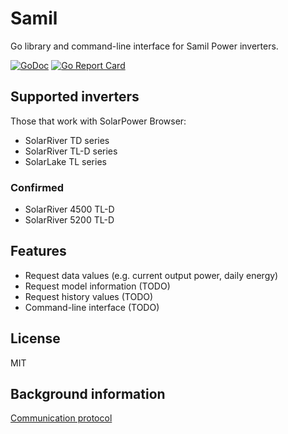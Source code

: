 # Samil

Go library and command-line interface for Samil Power inverters.

[![GoDoc](https://godoc.org/github.com/mhvis/samil?status.svg)](https://godoc.org/github.com/mhvis/samil)
[![Go Report Card](https://goreportcard.com/badge/github.com/mhvis/samil)](https://goreportcard.com/report/github.com/mhvis/samil)

## Supported inverters

Those that work with SolarPower Browser:
* SolarRiver TD series
* SolarRiver TL-D series
* SolarLake TL series

### Confirmed
* SolarRiver 4500 TL-D
* SolarRiver 5200 TL-D

## Features

* Request data values (e.g. current output power, daily energy)
* Request model information (TODO)
* Request history values (TODO)
* Command-line interface (TODO)

## License

MIT

## Background information
[Communication protocol](https://github.com/mhvis/solar/wiki/Communication-protocol)
